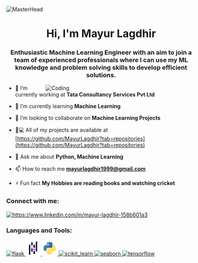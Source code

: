 ![MasterHead](https://images.squarespace-cdn.com/content/v1/5feb53185d3dab691b47361b/1609930650139-9NRI63XUJ29Y7E9LEA9G/12eca-machine-learning.gif)
<h1 align="center">Hi, I'm Mayur Lagdhir</h1>
<h3 align="center">Enthusiastic Machine Learning Engineer with an aim to join a team of experienced professionals where I can use my ML knowledge and problem solving skills to develop efficient solutions.</h3>

<img align="right" alt="Coding" width="400" src="https://encrypted-tbn0.gstatic.com/images?q=tbn:ANd9GcRE9oLxKgyRXZ79SsIgtbd-kudt3OhzqSn_4HfzOLuq5RMEhIDdInVnIUTq5l18_UYVL2Q&usqp=CAU">


- 🔭 I’m currently working at **Tata Consultancy Services Pvt Ltd**

- 🌱 I’m currently learning **Machine Learning**

- 👯 I’m looking to collaborate on **Machine Learning Projects**

- 👨💻 All of my projects are available at [https://github.com/MayurLagdhir?tab=repositories](https://github.com/MayurLagdhir?tab=repositories)

- 💬 Ask me about **Python, Machine Learning**

- 📫 How to reach me **mayurlagdhir1999@gmail.com**

- ⚡ Fun fact **My Hobbies are reading books and watching cricket**

<h3 align="left">Connect with me:</h3>
<p align="left">
<a href="https://linkedin.com/mayur-lagdhir-158b601a3" target="blank"><img align="center" src="https://raw.githubusercontent.com/rahuldkjain/github-profile-readme-generator/master/src/images/icons/Social/linked-in-alt.svg" alt="https://www.linkedin.com/in/mayur-lagdhir-158b601a3" height="30" width="40" /></a>
</p>

<h3 align="left">Languages and Tools:</h3>
<p align="left"> <a href="https://flask.palletsprojects.com/" target="_blank" rel="noreferrer"> <img src="https://www.vectorlogo.zone/logos/pocoo_flask/pocoo_flask-icon.svg" alt="flask" width="40" height="40"/> </a> <a href="https://pandas.pydata.org/" target="_blank" rel="noreferrer"> <img src="https://raw.githubusercontent.com/devicons/devicon/2ae2a900d2f041da66e950e4d48052658d850630/icons/pandas/pandas-original.svg" alt="pandas" width="40" height="40"/> </a> <a href="https://www.python.org" target="_blank" rel="noreferrer"> <img src="https://raw.githubusercontent.com/devicons/devicon/master/icons/python/python-original.svg" alt="python" width="40" height="40"/> </a> <a href="https://scikit-learn.org/" target="_blank" rel="noreferrer"> <img src="https://upload.wikimedia.org/wikipedia/commons/0/05/Scikit_learn_logo_small.svg" alt="scikit_learn" width="40" height="40"/> </a> <a href="https://seaborn.pydata.org/" target="_blank" rel="noreferrer"> <img src="https://seaborn.pydata.org/_images/logo-mark-lightbg.svg" alt="seaborn" width="40" height="40"/> </a> <a href="https://www.tensorflow.org" target="_blank" rel="noreferrer"> <img src="https://www.vectorlogo.zone/logos/tensorflow/tensorflow-icon.svg" alt="tensorflow" width="40" height="40"/> </a> </p>
